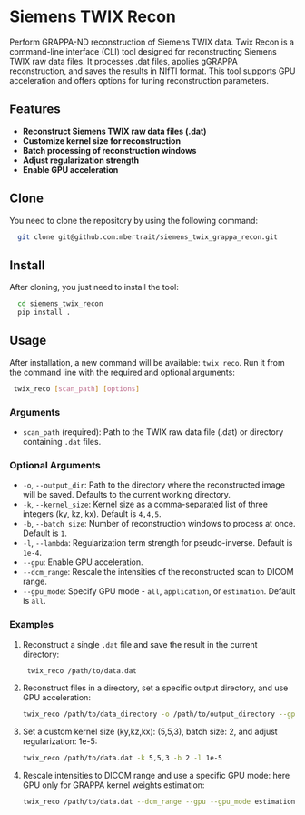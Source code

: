# Siemens TWIX Recon
Perform GRAPPA-ND reconstruction of Siemens TWIX data.
Twix Recon is a command-line interface (CLI) tool designed for reconstructing Siemens TWIX raw data files. It processes .dat files, applies gGRAPPA reconstruction, and saves the results in NIfTI format. This tool supports GPU acceleration and offers options for tuning reconstruction parameters.

## Features

- **Reconstruct Siemens TWIX raw data files (.dat)**
- **Customize kernel size for reconstruction**
- **Batch processing of reconstruction windows**
- **Adjust regularization strength**
- **Enable GPU acceleration**

## Clone
You need to clone the repository by using the following command:
```bash
  git clone git@github.com:mbertrait/siemens_twix_grappa_recon.git
```

## Install
After cloning, you just need to install the tool:
```bash
  cd siemens_twix_recon
  pip install .
```

## Usage

After installation, a new command will be available: `twix_reco`.
Run it from the command line with the required and optional arguments:

```bash
 twix_reco [scan_path] [options]
```

### Arguments

- `scan_path` (required): Path to the TWIX raw data file (.dat) or directory containing `.dat` files.

### Optional Arguments

- `-o`, `--output_dir`: Path to the directory where the reconstructed image will be saved. Defaults to the current working directory.
- `-k`, `--kernel_size`: Kernel size as a comma-separated list of three integers (ky, kz, kx). Default is `4,4,5`.
- `-b`, `--batch_size`: Number of reconstruction windows to process at once. Default is `1`.
- `-l`, `--lambda`: Regularization term strength for pseudo-inverse. Default is `1e-4`.
- `--gpu`: Enable GPU acceleration.
- `--dcm_range`: Rescale the intensities of the reconstructed scan to DICOM range.
- `--gpu_mode`: Specify GPU mode - `all`, `application`, or `estimation`. Default is `all`.

### Examples

1. Reconstruct a single `.dat` file and save the result in the current directory:

    ```bash
     twix_reco /path/to/data.dat
    ```

2. Reconstruct files in a directory, set a specific output directory, and use GPU acceleration:

    ```bash
    twix_reco /path/to/data_directory -o /path/to/output_directory --gpu
    ```

3. Set a custom kernel size (ky,kz,kx): (5,5,3), batch size: 2, and adjust regularization: 1e-5:

    ```bash
    twix_reco /path/to/data.dat -k 5,5,3 -b 2 -l 1e-5
    ```

4. Rescale intensities to DICOM range and use a specific GPU mode: here GPU only for GRAPPA kernel weights estimation:

    ```bash
    twix_reco /path/to/data.dat --dcm_range --gpu --gpu_mode estimation
    ```
